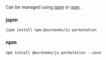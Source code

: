 Can be managed using
[jspm](http://jspm.io)
or [npm](https://github.com/npm/npm).

### jspm
```terminal
jspm install npm:@aureooms/js-permutation
```

### npm
```terminal
npm install @aureooms/js-permutation --save
```
